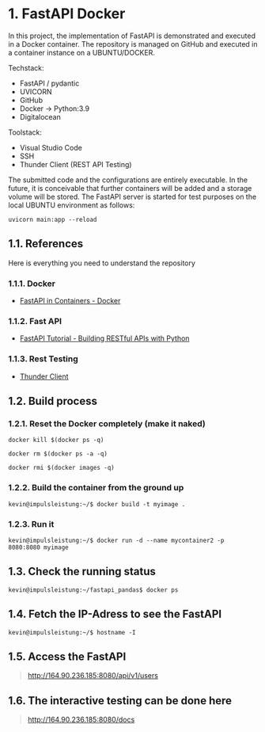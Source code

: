 # 1. FastAPI Docker

In this project, the implementation of FastAPI is demonstrated and executed in a Docker container. The repository is managed on GitHub and executed in a container instance on a UBUNTU/DOCKER.

Techstack:

- FastAPI / pydantic
- UVICORN
- GitHub
- Docker -> Python:3.9
- Digitalocean

Toolstack:

- Visual Studio Code
- SSH
- Thunder Client (REST API Testing)

The submitted code and the configurations are entirely executable. In the future, it is conceivable that further containers will be added and a storage volume will be stored. The FastAPI server is started for test purposes on the local UBUNTU environment as follows:

`uvicorn main:app --reload`

## 1.1. References

Here is everything you need to understand the repository

### 1.1.1. Docker

- [FastAPI in Containers - Docker](https://fastapi.tiangolo.com/deployment/docker/)

### 1.1.2. Fast API

- [FastAPI Tutorial - Building RESTful APIs with Python](https://www.youtube.com/watch?v=GN6ICac3OXY)

### 1.1.3. Rest Testing

- [Thunder Client](https://www.thunderclient.com/)

## 1.2. Build process

### 1.2.1. Reset the Docker completely (make it naked)

`docker kill $(docker ps -q)`

`docker rm $(docker ps -a -q)`

`docker rmi $(docker images -q)`

### 1.2.2. Build the container from the ground up

`kevin@impulsleistung:~/$ docker build -t myimage .`

### 1.2.3. Run it

`kevin@impulsleistung:~/$ docker run -d --name mycontainer2 -p 8080:8080 myimage`

## 1.3. Check the running status

`kevin@impulsleistung:~/fastapi_pandas$ docker ps`

## 1.4. Fetch the IP-Adress to see the FastAPI

`kevin@impulsleistung:~/$ hostname -I`

## 1.5. Access the FastAPI

> <http://164.90.236.185:8080/api/v1/users>

## 1.6. The interactive testing can be done here

> <http://164.90.236.185:8080/docs>
